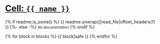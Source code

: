 <div class="std-cell{%- if !readme.is_some() %} std-no-readme{%- endif %}">
<h1 id="{{ "cells-{}"|format(name) }}">
<a class="header" href="{{ "#cells-{}"|format(name) }}">Cell: <code>{{ name }}</code></a>
</h1>

<div class="std-readme-md">
{% if readme.is_some() %}
{{ readme.unwrap()|read_file|offset_headers(1) }}
{%- else -%}
<small><i>No documentation</i></small>
{% endif %}
</div>

</div>

{% for block in blocks %}
{{ block|safe }}
{% endfor %}
